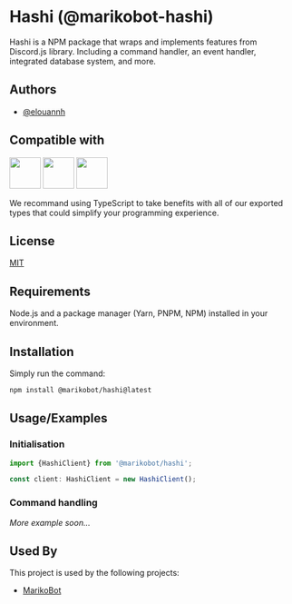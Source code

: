 
# Hashi (@marikobot-hashi)

Hashi is a NPM package that wraps and implements features from Discord.js library.
Including a command handler, an event handler, integrated database system, and more.



## Authors

- [@elouannh](https://www.github.com/elouannh)


## Compatible with

<a><img src="https://media.botmarket.ovh/3go1ei.png" width="55px"/></a>
<a><img src="https://media.botmarket.ovh/f1dzqa.png" width="55px"/></a>
<a><img src="https://media.botmarket.ovh/8vrpcv.png" width="55px"/></a>

We recommand using TypeScript to take benefits with all of our exported types that could simplify your programming experience.
## License

[MIT](https://choosealicense.com/licenses/mit/)


## Requirements

Node.js and a package manager (Yarn, PNPM, NPM) installed in your environment.
## Installation

Simply run the command:
```bash
npm install @marikobot/hashi@latest
```
## Usage/Examples

### Initialisation

```typescript
import {HashiClient} from '@marikobot/hashi';

const client: HashiClient = new HashiClient();
```

### Command handling

*More example soon...*
## Used By

This project is used by the following projects:

- [MarikoBot](https://github.com/MarikoBot/mariko)

